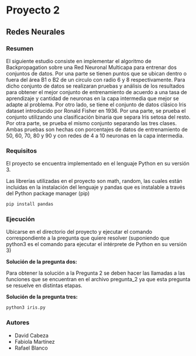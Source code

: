 # Proyecto 2

## Redes Neurales

### Resumen

El siguiente estudio consiste en implementar el algoritmo de Backpropagation sobre una Red Neuronal Multicapa para entrenar dos conjuntos de datos. Por una parte se tienen puntos que se ubican dentro o fuera del área B1 o B2 de un circulo con radio 6 y 8 respectivamente. Para dicho conjunto de datos se realizaran pruebas y análisis de los resultados para obtener el mejor conjunto de entrenamiento de acuerdo a una tasa de aprendizaje y cantidad de neuronas en la capa intermedia que mejor se adapte al problema. Por otro lado, se tiene el conjunto de datos clásico Iris dataset introducido por Ronald Fisher en 1936. Por una parte, se prueba el conjunto utilizando una clasificación binaria que separa Iris setosa del resto. Por otra parte, se prueba el mismo conjunto separando las tres clases. Ambas pruebas son hechas con porcentajes de datos de entrenamiento de 50, 60, 70, 80 y 90 y con redes de 4 a 10 neuronas en la capa intermedia.

### Requisitos

El proyecto se encuentra implementado en el lenguaje Python en su versión 3.

Las librerías utilizadas en el proyecto son math, random, las cuales están incluidas en la instalación del lenguaje y pandas que es instalable a través del Python package manager (pip)

```bash
pip install pandas
```

### Ejecución

Ubicarse en el directorio del proyecto y ejecutar el comando correspondiente a la pregunta que quiere resolver (suponiendo que python3 es el comando para ejecutar el intérprete de Python en su versión 3)

**Solución de la pregunta dos:**

Para obtener la solución a la Pregunta 2 se deben hacer las llamadas a las funciones que se encuentran en el archivo pregunta_2 ya que esta pregunta se resuelve en distintas etapas.

**Solución de la pregunta tres:**

```bash
python3 iris.py
```

### Autores

* David Cabeza
* Fabiola Martínez
* Rafael Blanco
